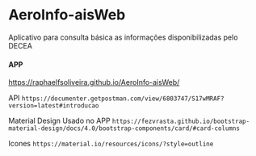 # AeroInfo-aisWeb
Aplicativo para consulta básica as informações disponibilizadas pelo DECEA

#### APP
https://raphaelfsoliveira.github.io/AeroInfo-aisWeb/


API
`https://documenter.getpostman.com/view/6803747/S17wMRAF?version=latest#introducao`

Material Design Usado no APP
`https://fezvrasta.github.io/bootstrap-material-design/docs/4.0/bootstrap-components/card/#card-columns`

Icones
`https://material.io/resources/icons/?style=outline`
